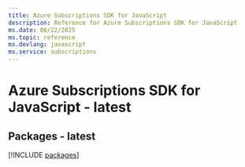 ```yaml
---
title: Azure Subscriptions SDK for JavaScript
description: Reference for Azure Subscriptions SDK for JavaScript
ms.date: 08/22/2025
ms.topic: reference
ms.devlang: javascript
ms.service: subscriptions
---
```

# Azure Subscriptions SDK for JavaScript - latest
## Packages - latest
[!INCLUDE [packages](subscriptions-index.md)]